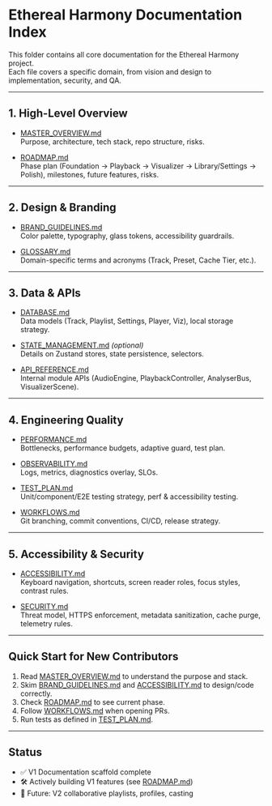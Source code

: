# Ethereal Harmony Documentation Index

This folder contains all core documentation for the Ethereal Harmony project.  
Each file covers a specific domain, from vision and design to implementation, security, and QA.

---

## 1. High-Level Overview

- [MASTER_OVERVIEW.md](./MASTER_OVERVIEW.md)  
  Purpose, architecture, tech stack, repo structure, risks.

- [ROADMAP.md](./ROADMAP.md)  
  Phase plan (Foundation → Playback → Visualizer → Library/Settings → Polish), milestones, future features, risks.

---

## 2. Design & Branding

- [BRAND_GUIDELINES.md](./BRAND_GUIDELINES.md)  
  Color palette, typography, glass tokens, accessibility guardrails.

- [GLOSSARY.md](./GLOSSARY.md)  
  Domain-specific terms and acronyms (Track, Preset, Cache Tier, etc.).

---

## 3. Data & APIs

- [DATABASE.md](./DATABASE.md)  
  Data models (Track, Playlist, Settings, Player, Viz), local storage strategy.

- [STATE_MANAGEMENT.md](./STATE_MANAGEMENT.md) *(optional)*  
  Details on Zustand stores, state persistence, selectors.

- [API_REFERENCE.md](./API_REFERENCE.md)  
  Internal module APIs (AudioEngine, PlaybackController, AnalyserBus, VisualizerScene).

---

## 4. Engineering Quality

- [PERFORMANCE.md](./PERFORMANCE.md)  
  Bottlenecks, performance budgets, adaptive guard, test plan.

- [OBSERVABILITY.md](./OBSERVABILITY.md)  
  Logs, metrics, diagnostics overlay, SLOs.

- [TEST_PLAN.md](./TEST_PLAN.md)  
  Unit/component/E2E testing strategy, perf & accessibility testing.

- [WORKFLOWS.md](./WORKFLOWS.md)  
  Git branching, commit conventions, CI/CD, release strategy.

---

## 5. Accessibility & Security

- [ACCESSIBILITY.md](./ACCESSIBILITY.md)  
  Keyboard navigation, shortcuts, screen reader roles, focus styles, contrast rules.

- [SECURITY.md](./SECURITY.md)  
  Threat model, HTTPS enforcement, metadata sanitization, cache purge, telemetry rules.

---

## Quick Start for New Contributors

1. Read [MASTER_OVERVIEW.md](./MASTER_OVERVIEW.md) to understand the purpose and stack.  
2. Skim [BRAND_GUIDELINES.md](./BRAND_GUIDELINES.md) and [ACCESSIBILITY.md](./ACCESSIBILITY.md) to design/code correctly.  
3. Check [ROADMAP.md](./ROADMAP.md) to see current phase.  
4. Follow [WORKFLOWS.md](./WORKFLOWS.md) when opening PRs.  
5. Run tests as defined in [TEST_PLAN.md](./TEST_PLAN.md).  

---

## Status

- ✅ V1 Documentation scaffold complete  
- 🛠 Actively building V1 features (see [ROADMAP.md](./ROADMAP.md))  
- 📌 Future: V2 collaborative playlists, profiles, casting
